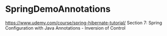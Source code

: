 # SpringDemoAnnotations

https://www.udemy.com/course/spring-hibernate-tutorial/
Section 7: Spring Configuration with Java Annotations - Inversion of Control
